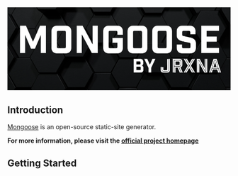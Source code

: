 <picture>
  <source srcset="./images/mongoose.png">
  <img alt="Mongoose" src="./images/mongoose.png">
</picture>

## Introduction

[Mongoose](https://#/) is an open-source static-site generator.

**For more information, please visit the [official project homepage](https://#)**

## Getting Started
